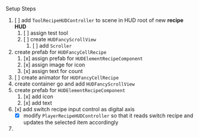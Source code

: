 

Setup Steps
1. [ ] add `ToolRecipeHUDController` to scene in HUD root of new **recipe HUD**
	1. [ ] assign test tool
	2. [ ] create `HUDFancyScrollView`
		1. [ ] add `Scroller`
2. create prefab for `HUDFancyCellRecipe`
	1. [x] assign prefab for `HUDElementRecipeComponent`
	2. [x] assign image for icon
	3. [x] assign text for count
3. [ ] create animator for `HUDFancyCellRecipe`
4. create container go and add `HUDFancyScrollView`
5. create prefab for `HUDElementRecipeComponent`
	1. [x] add icon
	2. [x] add text
6. [x] add switch recipe input control as digital axis
	- [x] modify `PlayerRecipeHUDController` so that it reads switch recipe and updates the selected item accordingly
7. 
